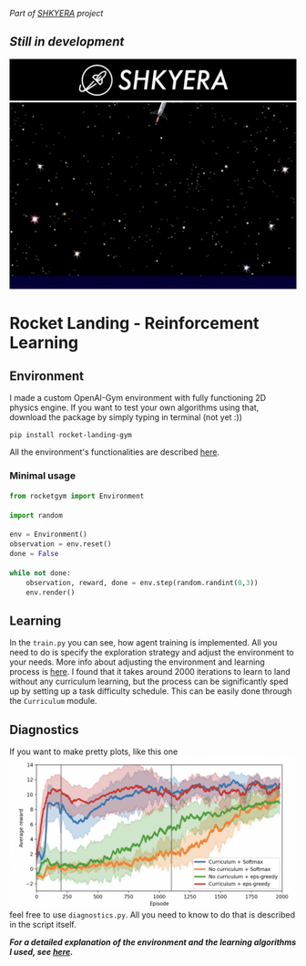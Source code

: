 _Part of [SHKYERA](https://youtu.be/Kb4bNZGqKyE) project_

## _Still in development_

![background](img/shkyera.png "Shkyera Aerospace")
![Rocket landing](img/landing_anim.gif)

# Rocket Landing - Reinforcement Learning

## Environment

I made a custom OpenAI-Gym environment with fully functioning 2D physics engine. If you want to test your own algorithms using that, download the package by simply typing in terminal (not yet :))

```
pip install rocket-landing-gym
```

All the environment's functionalities are described [here](url).

### Minimal usage

```python
from rocketgym import Environment

import random

env = Environment()
observation = env.reset()
done = False

while not done:
    observation, reward, done = env.step(random.randint(0,3))
    env.render()
```

## Learning

In the `train.py` you can see, how agent training is implemented. All you need to do is specify the exploration strategy and adjust the environment to your needs. More info about adjusting the environment and learning process is [here](url). I found that it takes around 2000 iterations to learn to land without any curriculum learning, but the process can be significantly sped up by setting up a task difficulty schedule. This can be easily done through the `Curriculum` module.

## Diagnostics

If you want to make pretty plots, like this one
![pretty plot](img/pretty_plot.png)
feel free to use `diagnostics.py`. All you need to know to do that is described in the script itself.

_**For a detailed explanation of the environment and the learning algorithms I used, see [here](url).**_
